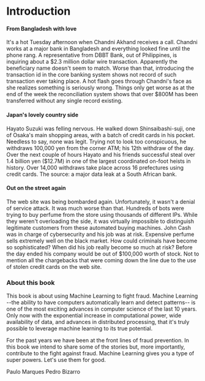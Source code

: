 # Introduction

#### From Bangladesh with love
It's a hot Tuesday afternoon when Chandni Akhand receives a call. Chandni works at a major bank in Bangladesh and everything looked fine until the phone rang. A representative from DBBT Bank, out of Philippines, is inquiring about a $2.3 million dollar wire transaction. Apparently the beneficiary name doesn't seem to match. Worse than that, introducing the transaction id in the core banking system shows not record of such transaction ever taking place. A hot flash goes through Chandni's face as she realizes something is seriously wrong. Things only get worse as at the end of the week the reconciliation system shows that over $800M has been transferred without any single record existing.


#### Japan's lovely country side
Hayato Suzuki was felling nervous. He walked down Shinsaibashi-suji, one of Osaka's main shopping areas, with a batch of credit cards in his pocket. Needless to say, none was legit. Trying not to look too conspicuous, he withdraws 100,000 yen from the corner ATM; his 12th withdraw of the day. Over the next couple of hours Hayato and his friends successful steal over 1.4 billion yen ($12.7M) in one of the largest coordinated on-foot heists in history. Over 14,000 withdraws take place across 16 prefectures using credit cards. The source: a major data leak at a South African bank.

#### Out on the street again
The web site was being bombarded again. Unfortunately, it wasn't a denial of service attack. It was much worse than that. Hundreds of bots were trying to buy perfume from the store using thousands of different IPs. While they weren't overloading the side, it was virtually impossible to distinguish legitimate customers from these automated buying machines. John Cash was in charge of cybersecurity and his job was at risk. Expensive perfume sells extremely well on the black market. How could criminals have become so sophisticated? When did his job really become so much at risk? Before the day ended his company would be out of $100,000 worth of stock. Not to mention all the chargebacks that were coming down the line due to the use of stolen credit cards on the web site.

### About this book
This book is about using Machine Learning to fight fraud. Machine Learning --the ability to have computers automatically learn and detect patterns-- is one of the most exciting advances in computer science of the last 10 years. Only now with the exponential increase in computational power, wide availability of data, and advances in distributed processing, that it's truly possible to leverage machine learning to its true potential.

For the past years we have been at the front lines of fraud prevention. In this book we intend to share some of the stories but, more importantly, contribute to the fight against fraud. Machine Learning gives you a type of super powers. Let's use them for good.

Paulo Marques
Pedro Bizarro




